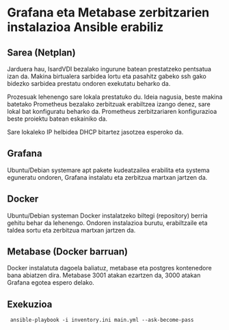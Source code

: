 # Grafana eta Metabase zerbitzarien instalazioa Ansible erabiliz
## Sarea (Netplan)
Jarduera hau, IsardVDI bezalako ingurune batean prestatzeko pentsatua izan da. Makina birtualera sarbidea lortu eta pasahitz gabeko ssh gako bidezko sarbidea prestatu ondoren exekutatu beharko da.

Prozesuak lehenengo sare lokala prestatuko du. Ideia nagusia, beste makina batetako Prometheus bezalako zerbitzuak erabiltzea izango denez, sare lokal bat konfiguratu beharko da. Prometheus zerbitzariaren konfigurazioa beste proiektu batean eskainiko da.

Sare lokaleko IP helbidea DHCP bitartez jasotzea esperoko da.

## Grafana
Ubuntu/Debian systemare apt pakete kudeatzailea erabilita eta systema eguneratu ondoren, Grafana instalatu eta zerbitzua martxan jartzen da.

## Docker
Ubuntu/Debian systeman Docker instalatzeko biltegi (repository) berria gehitu behar da lehenengo. Ondoren instalazioa burutu, erabiltzaile eta taldea sortu eta zerbitzua martxan jartzen da.

## Metabase (Docker barruan)
Docker instalatuta dagoela baliatuz, metabase eta postgres kontenedore bana abiatzen dira. Metabase 3001 atakan ezartzen da, 3000 atakan Grafana egotea espero delako.

## Exekuzioa
`` ansible-playbook -i inventory.ini main.yml --ask-become-pass``
